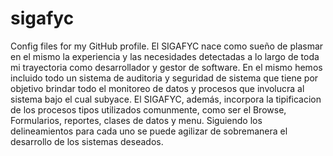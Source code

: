 # sigafyc
Config files for my GitHub profile.
El SIGAFYC nace como sueño de plasmar en el mismo la experiencia y las necesidades detectadas a lo largo de toda mi trayectoria como desarrollador y gestor de software. En el mismo hemos incluido todo un sistema de auditoria y seguridad de sistema que tiene por objetivo brindar todo el monitoreo de datos y procesos que involucra al sistema bajo el cual subyace. El SIGAFYC, además, incorpora la tipificacion de los procesos tipos utilizados comunmente, como ser el Browse, Formularios, reportes, clases de datos y menu. Siguiendo los delineamientos para cada uno se puede agilizar de sobremanera el desarrollo de los sistemas deseados.
